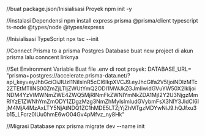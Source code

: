 //buat package.json/Inisialisasi Proyek
npm init -y

//instalasi Dependensi
npm install express prisma @prisma/client typescript ts-node @types/node @types/express

//Inisialisasi TypeScript
npx tsc --init

//Connect Prisma to a prisma Postgres Database
buat new project di akun prisma lalu conncent linknya

//Set Environment Variable Buat file .env di root proyek:
DATABASE_URL= "prisma+postgres://accelerate.prisma-data.net/?api_key=eyJhbGciOiJIUzI1NiIsInR5cCI6IkpXVCJ9.eyJhcGlfa2V5IjoiNDIzMTc2ZTEtMTllNS00ZmZjLTljZWUtYmQ2ODI1MWJkZGJmIiwidGVuYW50X2lkIjoiNDM4YzVlMWNmZWE4ZWQ5MjRlNmFkZWNlYmNkZDA1MjI2Y2U3NjgzMmRlYzE1ZWNhYmZmODY1ZDgzMzg3NmZhMyIsImludGVybmFsX3NlY3JldCI6IjM4MjA4MzAxLTY5NjAtNDQ1ZC1hMDE5LTZjYjZhMTgzMDYwNiJ9.hQJfxu3b15_LFcrz0IUu0hmE6wO04Gv4pMfvz_ny8Hk"


//Migrasi Database
npx prisma migrate dev --name init

